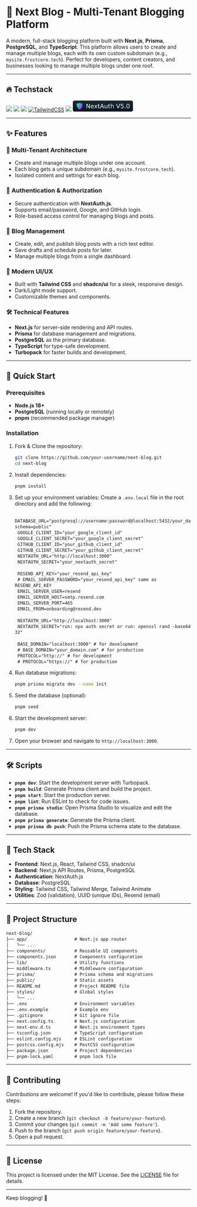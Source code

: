# 🚀 Next Blog - Multi-Tenant Blogging Platform

A modern, full-stack blogging platform built with **Next.js**, **Prisma**, **PostgreSQL**, and **TypeScript**. This platform allows users to create and manage multiple blogs, each with its own custom subdomain (e.g., `mysite.frostcore.tech`). Perfect for developers, content creators, and businesses looking to manage multiple blogs under one roof.

---

## 🔥 Techstack

[<img src="https://img.shields.io/badge/Next.js-15-black?style=flat&logo=next.js&logoColor=white&labelColor=black&color=black&borderRadius=20" height="30">](https://nextjs.org/)
[<img src="https://img.shields.io/badge/TypeScript-5.8-blue?style=flat&logo=typescript&logoColor=white&labelColor=blue&color=blue&borderRadius=20" height="30">](https://www.typescriptlang.org/)
[<img src="https://img.shields.io/badge/Prisma-6.4-2D3748?style=flat&logo=prisma&logoColor=white&labelColor=2D3748&color=2D3748&borderRadius=20" height="30" />](https://www.prisma.io/)
[<img src="https://img.shields.io/badge/Tailwind%20CSS-3.0-38B2AC?style=flat&logo=tailwind-css&logoColor=white&labelColor=38B2AC&color=38B2AC&borderRadius=20" alt="TailwindCSS" height="30" />](https://tailwindcss.com/)
[<img src="https://img.shields.io/badge/PostgreSQL-15-316192?style=flat&logo=postgresql&logoColor=white&labelColor=316192&color=316192&borderRadius=20" height=30>](https://www.postgresql.org/)
[<img src="https://github.com/vquix/svg-badges/blob/main/NextAuth%20V5.0-081b26.svg" height=30>](https://next-auth.js.org/)

---

## ✨ Features

### 🏢 **Multi-Tenant Architecture**

- Create and manage multiple blogs under one account.
- Each blog gets a unique subdomain (e.g., `mysite.frostcore.tech`).
- Isolated content and settings for each blog.

### 🔐 **Authentication & Authorization**

- Secure authentication with **NextAuth.js**.
- Supports email/password, Google, and GitHub login.
- Role-based access control for managing blogs and posts.

### 📝 **Blog Management**

- Create, edit, and publish blog posts with a rich text editor.
- Save drafts and schedule posts for later.
- Manage multiple blogs from a single dashboard.

### 🎨 **Modern UI/UX**

- Built with **Tailwind CSS** and **shadcn/ui** for a sleek, responsive design.
- Dark/Light mode support.
- Customizable themes and components.

### 🛠️ **Technical Features**

- **Next.js** for server-side rendering and API routes.
- **Prisma** for database management and migrations.
- **PostgreSQL** as the primary database.
- **TypeScript** for type-safe development.
- **Turbopack** for faster builds and development.

---

## 🚀 Quick Start

### Prerequisites

- **Node.js 18+**
- **PostgreSQL** (running locally or remotely)
- **pnpm** (recommended package manager)

### Installation

1. Fork & Clone the repository:

   ```bash
   git clone https://github.com/your-username/next-blog.git
   cd next-blog
   ```

2. Install dependencies:

   ```bash
   pnpm install
   ```

3. Set up your environment variables:
   Create a `.env.local` file in the root directory and add the following:

   ```env
    DATABASE_URL="postgresql://username:password@localhost:5432/your_database_name?schema=public"
    GOOGLE_CLIENT_ID="your_google_client_id"
    GOOGLE_CLIENT_SECRET="your_google_client_secret"
    GITHUB_CLIENT_ID="your_github_client_id"
    GITHUB_CLIENT_SECRET="your_github_client_secret"
    NEXTAUTH_URL="http://localhost:3000"
    NEXTAUTH_SECRET="your_nextauth_secret"

    RESEND_API_KEY="your_resend_api_key"
    # EMAIL_SERVER_PASSWORD="your_resend_api_key" same as RESEND_API_KEY
    EMAIL_SERVER_USER=resend
    EMAIL_SERVER_HOST=smtp.resend.com
    EMAIL_SERVER_PORT=465
    EMAIL_FROM=onboarding@resend.dev

    NEXTAUTH_URL="http://localhost:3000"
    NEXTAUTH_SECRET="run: npx auth secret or run: openssl rand -base64 32"

    BASE_DOMAIN="localhost:3000" # for development
    # BASE_DOMAIN="your_domain.com" # for production
    PROTOCOL="http://" # for development
    # PROTOCOL="https://" # for production
   ```

4. Run database migrations:

   ```bash
   pnpm prisma migrate dev --name init
   ```

5. Seed the database (optional):

   ```bash
   pnpm seed
   ```

6. Start the development server:

   ```bash
   pnpm dev
   ```

7. Open your browser and navigate to `http://localhost:3000`.

---

## 🛠️ Scripts

- **`pnpm dev`**: Start the development server with Turbopack.
- **`pnpm build`**: Generate Prisma client and build the project.
- **`pnpm start`**: Start the production server.
- **`pnpm lint`**: Run ESLint to check for code issues.
- **`pnpm prisma studio`**: Open Prisma Studio to visualize and edit the database.
- **`pnpm prisma generate`**: Generate the Prisma client.
- **`pnpm prisma db push`**: Push the Prisma schema state to the database.

---

## 🧩 Tech Stack

- **Frontend**: Next.js, React, Tailwind CSS, shadcn/ui
- **Backend**: Next.js API Routes, Prisma, PostgreSQL
- **Authentication**: NextAuth.js
- **Database**: PostgreSQL
- **Styling**: Tailwind CSS, Tailwind Merge, Tailwind Animate
- **Utilities**: Zod (validation), UUID (unique IDs), Resend (email)

---

## 📂 Project Structure

```
next-blog/
├── app/                  # Next.js app router
│   └── ...
├── components/           # Reusable UI components
├── components.json       # Components configuration
├── lib/                  # Utility functions
├── middleware.ts         # Middleware configuration
├── prisma/               # Prisma schema and migrations
├── public/               # Static assets
├── README.md             # Project README file
├── styles/               # Global styles
│   └── ...
├── .env                  # Environment variables
├── .env.example          # Example env
├── .gitignore            # Git ignore file
├── next.config.ts        # Next.js configuration
├── next-env.d.ts         # Next.js environment types
├── tsconfig.json         # TypeScript configuration
├── eslint.config.mjs     # ESLint configuration
├── postcss.config.mjs    # PostCSS configuration
├── package.json          # Project dependencies
├── pnpm-lock.yaml        # pnpm lock file
```

---

## 🤝 Contributing

Contributions are welcome! If you'd like to contribute, please follow these steps:

1. Fork the repository.
2. Create a new branch (`git checkout -b feature/your-feature`).
3. Commit your changes (`git commit -m 'Add some feature'`).
4. Push to the branch (`git push origin feature/your-feature`).
5. Open a pull request.

---

## 📄 License

This project is licensed under the MIT License. See the [LICENSE](LICENSE) file for details.

---

Keep blogging! 🎉
